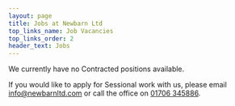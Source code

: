 ```yaml
---
layout: page
title: Jobs at Newbarn Ltd
top_links_name: Job Vacancies
top_links_order: 2
header_text: Jobs
---
```


We currently have no Contracted positions available.

If you would like to apply for Sessional work with us, please email [info@newbarnltd.com] or call the office on [01706 345886].

[info@newbarnltd.com]: mailto:info@newbarnltd.com
[01706 345886]: tel:01706345886